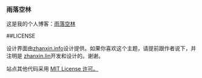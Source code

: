 ### 雨落空林

这是我的个人博客：[雨落空林](joyocaowei.github.io)

##LICENSE

设计界面由<a href="http://pizn.net" target="_blank">zhanxin.info</a>设计提供。如果你喜欢这个主题，请提前跟作者说下，并注明是 <a href="http://www.zhanxin.info" target="_blank">zhanxin.lin</a>开发和设计的。谢谢。

站点其他代码采用  <a href="http://zh.wikipedia.org/wiki/MIT_License" target="_blank">MIT License 许可。</a>
